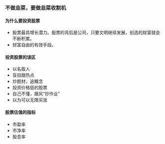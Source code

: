 ### 不做韭菜，要做韭菜收割机

#### 为什么要投资股票
- 股票最具增长潜力。股票的背后是公司，只要文明继续发展，创造的财富就会不断积累。
- 财富自由的有效手段。

#### 投资股票的误区
- 以名取人
- 盲目跟热点
- 炒题材，追概念
- 投资价格低的股票
- 自己不懂，跟风“抄作业”
- 以为可以无限买涨


#### 股票估值的指标
- 市盈率
- 市净率
- 股息率











